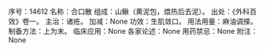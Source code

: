 序号：14612
名称：合口散
组成：山鳅（黄泥包，煨热后去泥）。
出处：《外科百效》卷一。
主治：诸疮。
加减：None
功效：生肌敛口。
用法用量：麻油调搽。
制备方法：上为末。
临床应用：None
各家论述：None
用药禁忌：None
附注：None
